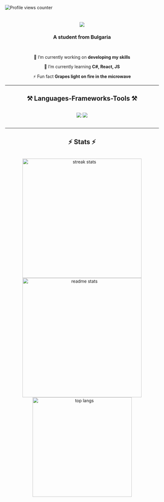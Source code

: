 ![Profile views counter](https://komarev.com/ghpvc/?username=TodorHristov06&&style=flat-square)  

<h1 align="center">
    <img src="https://readme-typing-svg.herokuapp.com/?font=Righteous&size=35&center=true&vCenter=true&width=500&height=70&duration=4000&lines=Hi+There!+👋;+I'm+Todor+Hristov!;" />
</h1>

<h3 align="center">A student from Bulgaria </h3>

<br/>

<div align="center">
 
 🔭 I’m currently working on **developing my skills**
 
 🌱 I’m currently learning **C#, React, JS**

⚡ Fun fact **Grapes light on fire in the microwave**

 </div>


 <hr/>
 
<h2 align="center">⚒️ Languages-Frameworks-Tools ⚒️</h2>
<br/>
<div align="center">
    <img src="https://skillicons.dev/icons?i=react,html,css,visualstudio,cs,dotnet,vscode,github,figma,git" />
    <img src="https://skillicons.dev/icons?i=nodejs,python,javascript,mysql,sqlite,arduino,linux,windows" /><br>
</div>

<br/>
<hr/>

<h2 align="center">⚡ Stats ⚡</h2>
<br>
<div align=center>
  <img width=390 src="https://streak-stats.demolab.com/?user=TodorHristov06&count_private=true&theme=react&border_radius=10" alt="streak stats"/>
  <img width=390 src="https://github-readme-stats.vercel.app/api?username=todorhristov06&count_private=true&show_icons=true&theme=react&rank_icon=github&border_radius=10" alt="readme stats" />
  <br/>
  <img width=325 align="center" src="https://github-readme-stats.vercel.app/api/top-langs/?username=todorhristov06&hide=HTML&langs_count=8&layout=compact&theme=react&border_radius=10&size_weight=0.5&count_weight=0.5&exclude_repo=github-readme-stats" alt="top langs" />
</div>


<br/><br/>
